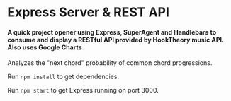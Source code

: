# Express Server & REST API

#### A quick project opener using Express, SuperAgent and Handlebars to consume and display a RESTful API provided by HookTheory music API. Also uses Google Charts

Analyzes the "next chord" probability of common chord progressions.

Run <code>npm install</code> to get dependencies.

Run <code>npm start</code> to get Express running on port 3000.
